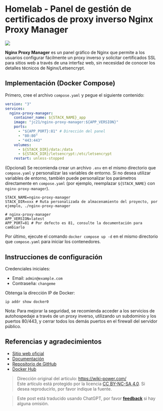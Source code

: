 # Homelab - Panel de gestión de certificados de proxy inverso Nginx Proxy Manager

![](https://img.wiki-power.com/d/wiki-media/img/20230408182138.png)

**Nginx Proxy Manager** es un panel gráfico de Nginx que permite a los usuarios configurar fácilmente un proxy inverso y solicitar certificados SSL para sitios web a través de una interfaz web, sin necesidad de conocer los detalles técnicos de Nginx/Letsencrypt.

## Implementación (Docker Compose)

Primero, cree el archivo `compose.yaml` y pegue el siguiente contenido:

```yaml title="compose.yaml"
version: "3"
services:
  nginx-proxy-manager:
    container_name: ${STACK_NAME}_app
    image: "jc21/nginx-proxy-manager:${APP_VERSION}"
    ports:
      - "${APP_PORT}:81" # Dirección del panel
      - "80:80"
      - "443:443"
    volumes:
      - ${STACK_DIR}/data:/data
      - ${STACK_DIR}/letsencrypt:/etc/letsencrypt
    restart: unless-stopped
```

(Opcional) Se recomienda crear un archivo `.env` en el mismo directorio que `compose.yaml` y personalizar las variables de entorno. Si no desea utilizar variables de entorno, también puede personalizar los parámetros directamente en `compose.yaml` (por ejemplo, reemplazar `${STACK_NAME}` con `nginx-proxy-manager`).

```dotenv title=".env"
STACK_NAME=nginx-proxy-manager
STACK_DIR=xxx # Ruta personalizada de almacenamiento del proyecto, por ejemplo, ./nginx-proxy-manager

# nginx-proxy-manager
APP_VERSION=latest
APP_PORT=81 # Por defecto es 81, consulte la documentación para cambiarlo
```

Por último, ejecute el comando `docker compose up -d` en el mismo directorio que `compose.yaml` para iniciar los contenedores.

## Instrucciones de configuración

Credenciales iniciales:

- Email: `admin@example.com`
- Contraseña: `changeme`

Obtenga la dirección IP de Docker:

```shell
ip addr show docker0
```

Nota: Para mejorar la seguridad, se recomienda acceder a los servicios de autohospedaje a través de un proxy inverso, utilizando un subdominio y los puertos 80/443, y cerrar todos los demás puertos en el firewall del servidor público.

## Referencias y agradecimientos

- [Sitio web oficial](https://nginxproxymanager.com)
- [Documentación](https://nginxproxymanager.com/guide)
- [Repositorio de GitHub](https://github.com/NginxProxyManager/nginx-proxy-manager)
- [Docker Hub](https://hub.docker.com/r/jlesage/nginx-proxy-manager)

> Dirección original del artículo: <https://wiki-power.com/>  
> Este artículo está protegido por la licencia [CC BY-NC-SA 4.0](https://creativecommons.org/licenses/by/4.0/deed.zh). Si desea reproducirlo, por favor indique la fuente.

> Este post está traducido usando ChatGPT, por favor [**feedback**](https://github.com/linyuxuanlin/Wiki_MkDocs/issues/new) si hay alguna omisión.
